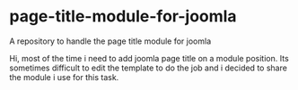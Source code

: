 # page-title-module-for-joomla
A repository to handle the page title module for joomla

Hi, most of the time i need to add joomla page title on a module position. Its sometimes difficult to edit the template to do the job and i decided to share the module i use for this task.
